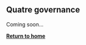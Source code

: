 ## Quatre governance

Coming soon...

**[Return to home](https://github.com/Quatre-Finance/Q-paper#concept-overview)**
